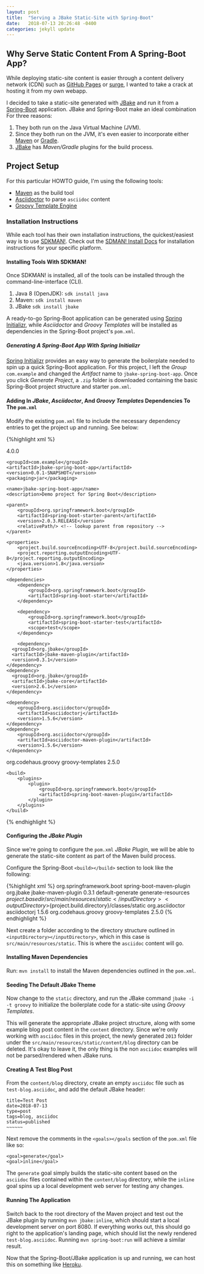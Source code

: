 ```yaml
---
layout: post
title:  "Serving a JBake Static-Site with Spring-Boot"
date:   2018-07-13 20:26:48 -0400
categories: jekyll update
---
```


## Why Serve Static Content From A Spring-Boot App?
While deploying static-site content is easier through a content delivery network (CDN) such as [GitHub Pages](https://pages.github.com/) or [surge](https://surge.sh/), I wanted to take a crack at hosting it from
my own webapp.

I decided to take a static-site generated with [JBake](https://jbake.org/) and run it from a [Spring-Boot](https://spring.io/projects/spring-boot) application. JBake and Spring-Boot make an ideal combination For
three reasons:
1.  They both run on the Java Virtual Machine (JVM).
2.  Since they both run on the JVM, it's even easier to incorporate either [Maven](https://maven.apache.org/) or [Gradle](https://gradle.org/).
3.  [JBake](https://jbake.org/docs/2.6.1/#build_tool_integration) has _Maven/Gradle_ plugins for the build process.

## Project Setup
For this particular HOWTO guide, I'm using the following tools:
* [Maven](https://maven.apache.org/) as the build tool
* [Asciidoctor](https://asciidoctor.org/) to parse ```asciidoc``` content
* [Groovy Template Engine](http://docs.groovy-lang.org/latest/html/documentation/template-engines.html)

### Installation Instructions
While each tool has their own installation instructions, the quickest/easiest way is to use [SDKMAN!](https://sdkman.io/). Check out the [SDMAN! Install Docs](https://sdkman.io/install) for installation instructions for your specific platform.

#### Installing Tools With SDKMAN!
Once SDKMAN! is installed, all of the tools can be installed through the command-line-interface (CLI).

1.  Java 8 (OpenJDK): ```sdk install java```
2.  Maven: ```sdk install maven```
3.  JBake ```sdk install jbake```

A ready-to-go Spring-Boot application can be generated using [Spring Initializr](https://start.spring.io/), while _Asciidoctor_ and _Groovy Templates_ will be installed as dependencies in the Spring-Boot project's ```pom.xml```.

##### Generating A Spring-Boot App With Spring Initializr
[Spring Initializr](https://start.spring.io/) provides an easy way to generate the boilerplate needed to spin up a quick Spring-Boot application.  For this project, I left the _Group_ ```com.example``` and changed the _Artifact_ name to ```jbake-spring-boot-app```.  Once you click _Generate Project_, a ```.zip``` folder is downloaded containing the basic Spring-Boot project structure and starter ```pom.xml```.

#### Adding In _JBake_, _Asciidoctor_, And _Groovy Templates_  Dependencies To The ```pom.xml```
Modify the existing ```pom.xml``` file to include the necessary dependency entries to get the project up and running. See below:

{%highlight xml %}
<?xml version="1.0" encoding="UTF-8"?>
<project xmlns="http://maven.apache.org/POM/4.0.0" xmlns:xsi="http://www.w3.org/2001/XMLSchema-instance"
	xsi:schemaLocation="http://maven.apache.org/POM/4.0.0 http://maven.apache.org/xsd/maven-4.0.0.xsd">
	<modelVersion>4.0.0</modelVersion>

	<groupId>com.example</groupId>
	<artifactId>jbake-spring-boot-app</artifactId>
	<version>0.0.1-SNAPSHOT</version>
	<packaging>jar</packaging>

	<name>jbake-spring-boot-app</name>
	<description>Demo project for Spring Boot</description>

	<parent>
		<groupId>org.springframework.boot</groupId>
		<artifactId>spring-boot-starter-parent</artifactId>
		<version>2.0.3.RELEASE</version>
		<relativePath/> <!-- lookup parent from repository -->
	</parent>

	<properties>
		<project.build.sourceEncoding>UTF-8</project.build.sourceEncoding>
		<project.reporting.outputEncoding>UTF-8</project.reporting.outputEncoding>
		<java.version>1.8</java.version>
	</properties>

	<dependencies>
		<dependency>
			<groupId>org.springframework.boot</groupId>
			<artifactId>spring-boot-starter</artifactId>
		</dependency>

		<dependency>
			<groupId>org.springframework.boot</groupId>
			<artifactId>spring-boot-starter-test</artifactId>
			<scope>test</scope>
		</dependency>

		<dependency>
      <groupId>org.jbake</groupId>
      <artifactId>jbake-maven-plugin</artifactId>
      <version>0.3.1</version>
    </dependency>
    <dependency>
      <groupId>org.jbake</groupId>
      <artifactId>jbake-core</artifactId>
      <version>2.6.1</version>
    </dependency>

    <dependency>
    	<groupId>org.asciidoctor</groupId>
    	<artifactId>asciidoctorj</artifactId>
    	<version>1.5.6</version>
    </dependency>
    <dependency>
    	<groupId>org.asciidoctor</groupId>
    	<artifactId>asciidoctor-maven-plugin</artifactId>
    	<version>1.5.6</version>
    </dependency>

  <dependency>
      <groupId>org.codehaus.groovy</groupId>
      <artifactId>groovy-templates</artifactId>
      <version>2.5.0</version>
    </dependency>
	</dependencies>

	<build>
		<plugins>
			<plugin>
				<groupId>org.springframework.boot</groupId>
				<artifactId>spring-boot-maven-plugin</artifactId>
			</plugin>
		</plugins>
	</build>

</project>
{% endhighlight %}

#### Configuring the _JBake Plugin_
Since we're going to configure the ```pom.xml``` _JBake Plugin_, we will be able to generate the static-site content
as part of the Maven build process.

Configure the Spring-Boot ```<build></build>``` section to look like the following:

{%highlight xml %}
<build>
	<plugins>
		<plugin>
			<groupId>org.springframework.boot</groupId>
			<artifactId>spring-boot-maven-plugin</artifactId>
		</plugin>
		<plugin>
			<groupId>org.jbake</groupId>
			<artifactId>jbake-maven-plugin</artifactId>
			<version>0.3.1</version>
			<executions>
				<execution>
					<id>default-generate</id>
					<phase>generate-resources</phase>
					<goals>
					<!--<goal>generate</goal>
					<goal>inline</goal> -->
					</goals>
				</execution>
			</executions>
			<configuration>
				<inputDirectory>${project.basedir}/src/main/resources/static</inputDirectory>
				<outputDirectory>${project.build.directory}/classes/static</outputDirectory>
			</configuration>
			<dependencies>
				<dependency>
					<groupId>org.asciidoctor</groupId>
					<artifactId>asciidoctorj</artifactId>
					<version>1.5.6</version>
				</dependency>
				<dependency>
						<groupId>org.codehaus.groovy</groupId>
						<artifactId>groovy-templates</artifactId>
						<version>2.5.0</version>
					</dependency>
			</dependencies>
		</plugin>
	</plugins>
</build>
{% endhighlight %}

Next create a folder according to the directory structure outlined in `<inputDirectory></inputDirectory>`, which in this case is `src/main/resources/static`. This is where the `asciidoc` content will go.

#### Installing Maven Dependencies
Run: `mvn install` to install the Maven dependencies outlined in the `pom.xml`.

#### Seeding The Default JBake Theme
Now change to the `static` directory, and run the JBake command
`jbake -i -t groovy` to initialize the boilerplate code for a static-site using _Groovy Templates_.

This will generate the appropriate JBake project structure, along with some example blog post content in the `content` directory. Since we're only working with `asciidoc` files in this project, the newly generated `2013` folder under the `src/main/resources/static/content/blog` directory can be deleted.  It's okay to leave it, the only thing is the non `asciidoc` examples will not be parsed/rendered when JBake runs.

#### Creating A Test Blog Post
From the `content/blog` directory, create an empty `asciidoc` file such as `test-blog.asciidoc`, and add the default JBake header:

```
title=Test Post
date=2018-07-13
type=post
tags=blog, asciidoc
status=published
~~~~~~
```

Next remove the comments in  the `<goals></goals` section of the `pom.xml` file like so:

```
<goal>generate</goal>
<goal>inline</goal>
```

The `generate` goal simply builds the static-site content based on the `asciidoc` files contained within the `content/blog` directory, while the `inline` goal spins up a local development web server for testing any changes.

#### Running The Application

Switch back to the root directory of the Maven project and test out the JBake plugin by running `mvn jbake:inline`, which should start a local development server on port 8080. If everything works out, this should go right to the application's landing page, which should list the newly rendered `test-blog.asciidoc`.  Running `mvn spring-boot:run` will achieve a similar result.

Now that the Spring-Boot/JBake application is up and running, we can host this on something like [Heroku](https://heroku.com).  
